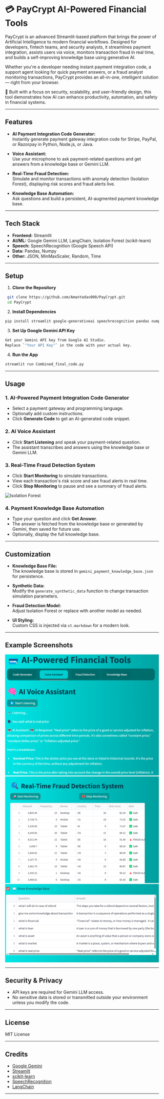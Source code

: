 # 💳 PayCrypt AI-Powered Financial Tools

PayCrypt is an advanced Streamlit-based platform that brings the power of Artificial Intelligence to modern financial workflows. Designed for developers, fintech teams, and security analysts, it streamlines payment integration, assists users via voice, monitors transaction fraud in real time, and builds a self-improving knowledge base using generative AI.

Whether you're a developer needing instant payment integration code, a support agent looking for quick payment answers, or a fraud analyst monitoring transactions, PayCrypt provides an all-in-one, intelligent solution — right from your browser.

🔐 Built with a focus on security, scalability, and user-friendly design, this tool demonstrates how AI can enhance productivity, automation, and safety in financial systems.

---

## Features

- **AI Payment Integration Code Generator:**  
  Instantly generate payment gateway integration code for Stripe, PayPal, or Razorpay in Python, Node.js, or Java.

- **Voice Assistant:**  
  Use your microphone to ask payment-related questions and get answers from a knowledge base or Gemini LLM.

- **Real-Time Fraud Detection:**  
  Simulate and monitor transactions with anomaly detection (Isolation Forest), displaying risk scores and fraud alerts live.

- **Knowledge Base Automation:**  
  Ask questions and build a persistent, AI-augmented payment knowledge base.

---

## Tech Stack

- **Frontend:** Streamlit
- **AI/ML:** Google Gemini LLM, LangChain, Isolation Forest (scikit-learn)
- **Speech:** SpeechRecognition (Google Speech API)
- **Data:** Pandas, Numpy
- **Other:** JSON, MinMaxScaler, Random, Time

---

## Setup

1. **Clone the Repository**
```bash
 git clone https://github.com/AmanYadav000/PayCrypt.git
 cd PayCrypt
```
2. **Install Dependencies**
```bash
pip install streamlit google-generativeai speechrecognition pandas numpy scikit-learn langchain-google-genai
```
3. **Set Up Google Gemini API Key**
```bash
Get your Gemini API key from Google AI Studio.
Replace `"Your API Key"` in the code with your actual key.
```

4. **Run the App**
```bash
streamlit run Combined_final_code.py
```


---

## Usage

### 1. AI-Powered Payment Integration Code Generator

- Select a payment gateway and programming language.
- Optionally add custom instructions.
- Click **Generate Code** to get an AI-generated code snippet.

### 2. AI Voice Assistant

- Click **Start Listening** and speak your payment-related question.
- The assistant transcribes and answers using the knowledge base or Gemini LLM.

### 3. Real-Time Fraud Detection System

- Click **Start Monitoring** to simulate transactions.
- View each transaction's risk score and see fraud alerts in real time.
- Click **Stop Monitoring** to pause and see a summary of fraud alerts.

![Isolation Forest](images/Screenshot2025-03-21111116.png)

### 4. Payment Knowledge Base Automation

- Type your question and click **Get Answer**.
- The answer is fetched from the knowledge base or generated by Gemini, then saved for future use.
- Optionally, display the full knowledge base.

---

## Customization

- **Knowledge Base File:**  
The knowledge base is stored in `gemini_payment_knowledge_base.json` for persistence.

- **Synthetic Data:**  
Modify the `generate_synthetic_data` function to change transaction simulation parameters.

- **Fraud Detection Model:**  
Adjust Isolation Forest or replace with another model as needed.

- **UI Styling:**  
Custom CSS is injected via `st.markdown` for a modern look.

---

## Example Screenshots

![Alt text](images/Screenshot2025-03-21101103.png)
![Alt text](images/Screenshot2025-03-21111821.png)
![Alt text](images/Screenshot2025-03-21102710.png)

---

## Security & Privacy

- API keys are required for Gemini LLM access.
- No sensitive data is stored or transmitted outside your environment unless you modify the code.

---

## License

MIT License

---

## Credits

- [Google Gemini](https://ai.google.dev/)
- [Streamlit](https://streamlit.io/)
- [scikit-learn](https://scikit-learn.org/)
- [SpeechRecognition](https://pypi.org/project/SpeechRecognition/)
- [LangChain](https://python.langchain.com/)

---
